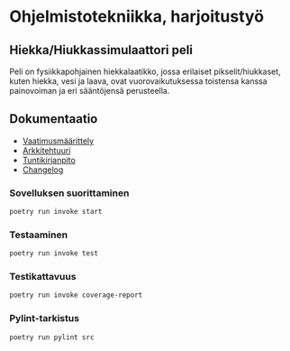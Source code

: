 # Ohjelmistotekniikka, harjoitustyö

## Hiekka/Hiukkassimulaattori peli

Peli on fysiikkapohjainen hiekkalaatikko, jossa erilaiset pikselit/hiukkaset, kuten hiekka, vesi ja laava, ovat vuorovaikutuksessa toistensa kanssa painovoiman ja eri sääntöjensä perusteella.

## Dokumentaatio

- [Vaatimusmäärittely](dokumentaatio/vaatimusmaarittely.md)
- [Arkkitehtuuri](dokumentaatio/arkkitehtuuri.md)
- [Tuntikirjanpito](dokumentaatio/tuntikirjanpito.md)
- [Changelog](dokumentaatio/changelog.md)

### Sovelluksen suorittaminen

```bash
poetry run invoke start
```

### Testaaminen

```bash
poetry run invoke test
```

### Testikattavuus

```bash
poetry run invoke coverage-report
```

### Pylint-tarkistus

```bash
poetry run pylint src
```


